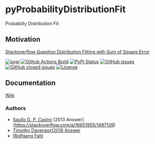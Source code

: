 # pyProbabilityDistributionFit
Probabilty Distribution Fit

## Motivation
[Stackoverflow Question Distribution Fitting with Sum of Square Error](https://stackoverflow.com/questions/6620471/fitting-empirical-distribution-to-theoretical-ones-with-scipy-python/16651955#16651955)

[![pypi](https://img.shields.io/pypi/pyversions/pyProbabilityDistributionFit)](https://pypi.org/project/pyProbabilityDistributionFit/)
[![Github Actions Build](https://github.com/WolfgangFahl/pyProbabilityDistributionFit/workflows/Build/badge.svg?branch=main)](https://github.com/WolfgangFahl/pyProbabilityDistributionFit/actions?query=workflow%3ABuild+branch%3Amain)
[![PyPI Status](https://img.shields.io/pypi/v/pyProbabilityDistributionFit.svg)](https://pypi.python.org/pypi/pyProbabilityDistributionFit/)
[![GitHub issues](https://img.shields.io/github/issues/WolfgangFahl/pyProbabilityDistributionFit.svg)](https://github.com/WolfgangFahl/pyProbabilityDistributionFit/issues)
[![GitHub closed issues](https://img.shields.io/github/issues-closed/WolfgangFahl/pyProbabilityDistributionFit.svg)](https://github.com/WolfgangFahl/pyProbabilityDistributionFit/issues/?q=is%3Aissue+is%3Aclosed)
[![License](https://img.shields.io/github/license/WolfgangFahl/pyProbabilityDistributionFit.svg)](https://www.apache.org/licenses/LICENSE-2.0)

## Documentation
[Wiki](http://wiki.bitplan.com/index.php/pyProbabilityDistributionFit)

### Authors
* [Saullo G. P. Castro](https://stackoverflow.com/users/832621/saullo-g-p-castro) [2013 Answer] (https://stackoverflow.com/a/16651955/1497139)
* [Timothy Davenport](https://stackoverflow.com/users/2087463/tmthydvnprt)[2016 Answer](https://stackoverflow.com/a/37616966/1497139)
* [Wolfgang Fahl](http://www.bitplan.com/Wolfgang_Fahl)